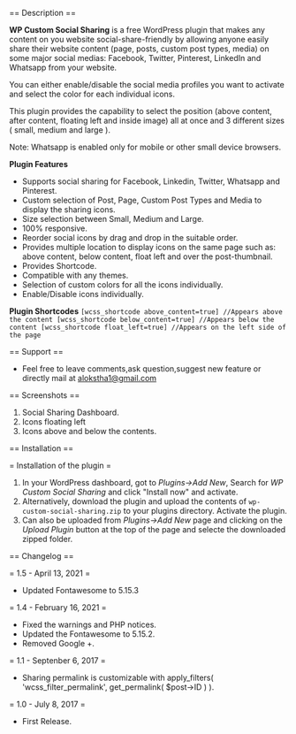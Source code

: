== Description ==

<strong>WP Custom Social Sharing</strong> is a free WordPress plugin that makes any content on you website social-share-friendly by allowing anyone easily share their website content (page, posts, custom post types, media) on some major social medias: Facebook, Twitter, Pinterest, LinkedIn and Whatsapp from your website.

You can either enable/disable the social media profiles you want to activate and select the color for each individual icons.

This plugin provides the capability to select the position (above content, after content, floating left and inside image) all at once and 3 different sizes ( small, medium and large ).

Note: Whatsapp is enabled only for mobile or other small device browsers.

**Plugin Features**

- Supports social sharing for Facebook, Linkedin, Twitter, Whatsapp and Pinterest.
- Custom selection of Post, Page, Custom Post Types and Media to display the sharing icons.
- Size selection between Small, Medium and Large.
- 100% responsive.
- Reorder social icons by drag and drop in the suitable order.
- Provides multiple location to display icons on the same page such as: above content, below content, float left and over the post-thumbnail.
- Provides Shortcode.
- Compatible with any themes.
- Selection of custom colors for all the icons individually.
- Enable/Disable icons individually.

**Plugin Shortcodes**
`
[wcss_shortcode above_content=true] //Appears above the content
[wcss_shortcode below_content=true] //Appears below the content
[wcss_shortcode float_left=true] //Appears on the left side of the page
`

== Support ==

* Feel free to leave comments,ask question,suggest new feature or directly mail at alokstha1@gmail.com

== Screenshots ==
1. Social Sharing Dashboard.
2. Icons floating left
3. Icons above and below the contents.

== Installation ==

= Installation of the plugin =

1. In your WordPress dashboard, got to *Plugins->Add New*, Search for *WP Custom Social Sharing* and click "Install now" and activate.
2. Alternatively, download the plugin and upload the contents of `wp-custom-social-sharing.zip` to your plugins directory. Activate the plugin.
3. Can also be uploaded from *Plugins->Add New* page and clicking on the *Upload Plugin* button at the top of the page and selecte the downloaded zipped folder.

== Changelog ==

= 1.5 - April 13, 2021 =
- Updated Fontawesome to 5.15.3

= 1.4 - February 16, 2021 =
- Fixed the warnings and PHP notices.
- Updated the Fontawesome to 5.15.2.
- Removed Google +.

= 1.1 - Septenber 6, 2017 =
- Sharing permalink is customizable with apply_filters( 'wcss_filter_permalink', get_permalink( $post->ID ) ).

= 1.0 - July 8, 2017 =
- First Release.